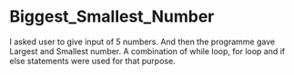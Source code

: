 # Biggest_Smallest_Number

I asked user to give input of 5 numbers. And then the programme gave Largest and Smallest number.
A combination of while loop, for loop and if else statements were used for that purpose.

